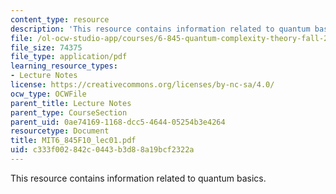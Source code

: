```yaml
---
content_type: resource
description: 'This resource contains information related to quantum basics. '
file: /ol-ocw-studio-app/courses/6-845-quantum-complexity-theory-fall-2010/c333f002842c0443b3d88a19bcf2322a_MIT6_845F10_lec01.pdf
file_size: 74375
file_type: application/pdf
learning_resource_types:
- Lecture Notes
license: https://creativecommons.org/licenses/by-nc-sa/4.0/
ocw_type: OCWFile
parent_title: Lecture Notes
parent_type: CourseSection
parent_uid: 0ae74169-1168-dcc5-4644-05254b3e4264
resourcetype: Document
title: MIT6_845F10_lec01.pdf
uid: c333f002-842c-0443-b3d8-8a19bcf2322a
---
```

This resource contains information related to quantum basics. 